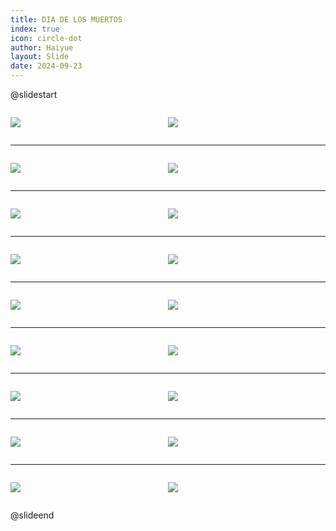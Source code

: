```yaml
---
title: DIA DE LOS MUERTOS
index: true
icon: circle-dot
author: Haiyue
layout: Slide
date: 2024-09-23
---
```

 
@slidestart

<div style="display:flex">
<div style="flex:1">

![](/reading/english/Level-N/DIA%20DE%20LOS%20MUERTOS/001.webp)
</div>
<div style="flex:1">

![](/reading/english/Level-N/DIA%20DE%20LOS%20MUERTOS/002.webp)
</div>
</div>

---

<div style="display:flex">
<div style="flex:1">

![](/reading/english/Level-N/DIA%20DE%20LOS%20MUERTOS/003.webp)
</div>
<div style="flex:1">

![](/reading/english/Level-N/DIA%20DE%20LOS%20MUERTOS/004.webp)
</div>
</div>

---

<div style="display:flex">
<div style="flex:1">

![](/reading/english/Level-N/DIA%20DE%20LOS%20MUERTOS/005.webp)
</div>
<div style="flex:1">

![](/reading/english/Level-N/DIA%20DE%20LOS%20MUERTOS/006.webp)
</div>
</div>

---

<div style="display:flex">
<div style="flex:1">

![](/reading/english/Level-N/DIA%20DE%20LOS%20MUERTOS/007.webp)
</div>
<div style="flex:1">

![](/reading/english/Level-N/DIA%20DE%20LOS%20MUERTOS/008.webp)
</div>
</div>

---

<div style="display:flex">
<div style="flex:1">

![](/reading/english/Level-N/DIA%20DE%20LOS%20MUERTOS/009.webp)
</div>
<div style="flex:1">

![](/reading/english/Level-N/DIA%20DE%20LOS%20MUERTOS/010.webp)
</div>
</div>

---

<div style="display:flex">
<div style="flex:1">

![](/reading/english/Level-N/DIA%20DE%20LOS%20MUERTOS/011.webp)
</div>
<div style="flex:1">

![](/reading/english/Level-N/DIA%20DE%20LOS%20MUERTOS/012.webp)
</div>
</div>

---

<div style="display:flex">
<div style="flex:1">

![](/reading/english/Level-N/DIA%20DE%20LOS%20MUERTOS/013.webp)
</div>
<div style="flex:1">

![](/reading/english/Level-N/DIA%20DE%20LOS%20MUERTOS/014.webp)
</div>
</div>

---

<div style="display:flex">
<div style="flex:1">

![](/reading/english/Level-N/DIA%20DE%20LOS%20MUERTOS/015.webp)
</div>
<div style="flex:1">

![](/reading/english/Level-N/DIA%20DE%20LOS%20MUERTOS/016.webp)
</div>
</div>

---

<div style="display:flex">
<div style="flex:1">

![](/reading/english/Level-N/DIA%20DE%20LOS%20MUERTOS/017.webp)
</div>
<div style="flex:1">

![](/reading/english/Level-N/DIA%20DE%20LOS%20MUERTOS/018.webp)
</div>
</div>

@slideend